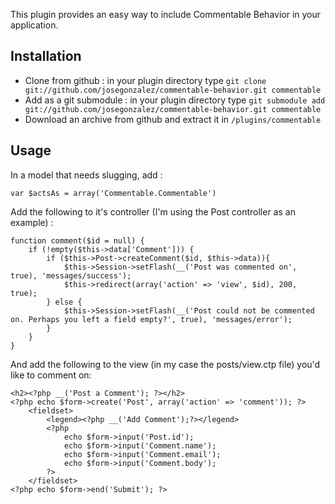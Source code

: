 This plugin provides an easy way to include Commentable Behavior in your application.

## Installation
- Clone from github : in your plugin directory type `git clone git://github.com/josegonzalez/commentable-behavior.git commentable`
- Add as a git submodule : in your plugin directory type `git submodule add git://github.com/josegonzalez/commentable-behavior.git commentable`
- Download an archive from github and extract it in `/plugins/commentable`

## Usage
In a model that needs slugging, add :

    var $actsAs = array('Commentable.Commentable')

Add the following to it's controller (I'm using the Post controller as an example) :

    function comment($id = null) {
        if (!empty($this->data['Comment'])) {
            if ($this->Post->createComment($id, $this->data)){
                $this->Session->setFlash(__('Post was commented on', true), 'messages/success');
                $this->redirect(array('action' => 'view', $id), 200, true);
            } else {
                $this->Session->setFlash(__('Post could not be commented on. Perhaps you left a field empty?', true), 'messages/error');
            }
        }
    }

And add the following to the view (in my case the posts/view.ctp file) you'd like to comment on:

    <h2><?php __('Post a Comment'); ?></h2>
    <?php echo $form->create('Post', array('action' => 'comment')); ?>
        <fieldset>
            <legend><?php __('Add Comment');?></legend>
            <?php
                echo $form->input('Post.id');
                echo $form->input('Comment.name');
                echo $form->input('Comment.email');
                echo $form->input('Comment.body');
            ?>
        </fieldset>
    <?php echo $form->end('Submit'); ?>